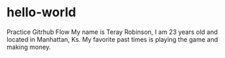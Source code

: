 # hello-world
Practice Gitrhub Flow
My name is Teray Robinson, I am 23 years old and located in Manhattan, Ks. My favorite past times is playing the game and making money.
